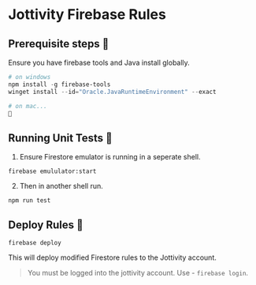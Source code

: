 # Jottivity Firebase Rules


## Prerequisite steps 🐣 

Ensure you have firebase tools and Java install globally.

```powershell
# on windows
npm install -g firebase-tools
winget install --id="Oracle.JavaRuntimeEnvironment" --exact 
```

```bash
# on mac...
🤷
```

## Running Unit Tests 🧪

1. Ensure Firestore emulator is running in a seperate shell.

`firebase emululator:start`

2. Then in another shell run.

`npm run test`

## Deploy Rules 🚀 

`firebase deploy`

This will deploy modified Firestore rules to the Jottivity account.

> You must be logged into the jottivity account. Use - `firebase login`.